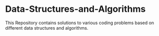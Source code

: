 # Data-Structures-and-Algorithms
This Repository contains solutions to various coding problems based on different data structures and algorithms.